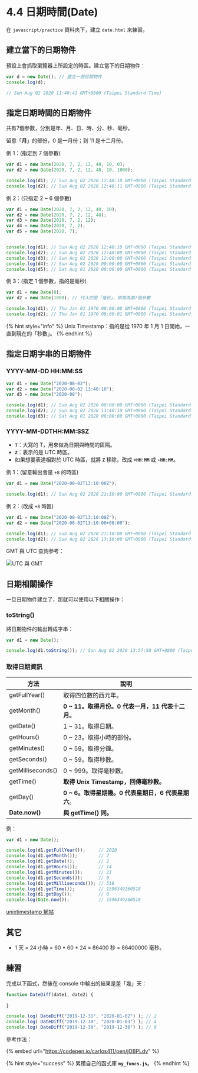 # 4.4 日期時間(Date)

在 `javascript/practice` 資料夾下，建立 `date.html` 來練習。



## 建立當下的日期物件

預設上會抓取瀏覽器上所設定的時區。建立當下的日期物件：

```javascript
var d = new Date(); // 建立一個日期物件
console.log(d);

// Sun Aug 02 2020 11:48:41 GMT+0800 (Taipei Standard Time)
```



## 指定日期時間的日期物件

共有7個參數，分別是年、月、日、時、分、秒、毫秒。

留意「**月**」的部份，0 是一月份；到 11 是十二月份。



例 1：(指定到 7  個參數(

```javascript
var d1 = new Date(2020, 7, 2, 12, 48, 10, 0);
var d2 = new Date(2020, 7, 2, 12, 48, 10, 1000);

console.log(d1); // Sun Aug 02 2020 12:48:10 GMT+0800 (Taipei Standard Time)
console.log(d2); // Sun Aug 02 2020 12:48:11 GMT+0800 (Taipei Standard Time)
```



例 2：(只指定 2 \~ 6 個參數)

```javascript
var d1 = new Date(2020, 7, 2, 12, 48, 10);
var d2 = new Date(2020, 7, 2, 12, 48);
var d3 = new Date(2020, 7, 2, 12);
var d4 = new Date(2020, 7, 2);
var d5 = new Date(2020, 7);


console.log(d1); // Sun Aug 02 2020 12:48:10 GMT+0800 (Taipei Standard Time)
console.log(d2); // Sun Aug 02 2020 12:48:00 GMT+0800 (Taipei Standard Time)
console.log(d3); // Sun Aug 02 2020 12:00:00 GMT+0800 (Taipei Standard Time)
console.log(d4); // Sun Aug 02 2020 00:00:00 GMT+0800 (Taipei Standard Time)
console.log(d5); // Sat Aug 01 2020 00:00:00 GMT+0800 (Taipei Standard Time)

```



例 3：(指定 1 個參數，指的是毫秒)

```javascript
var d1 = new Date(0);
var d2 = new Date(1000); // 代入的是「毫秒」，即視為第7個參數

console.log(d1); // Thu Jan 01 1970 08:00:00 GMT+0800 (Taipei Standard Time)
console.log(d2); // Thu Jan 01 1970 08:00:01 GMT+0800 (Taipei Standard Time)
```



{% hint style="info" %}
Unix Timestamp：指的是從 1970 年 1 月 1 日開始，一直到現在的「秒數」。
{% endhint %}



## 指定日期字串的日期物件



### YYYY-MM-DD HH:MM:SS

```javascript
var d1 = new Date("2020-08-02");
var d2 = new Date("2020-08-02 13:40:10");
var d3 = new Date("2020-08");

console.log(d1); // Sun Aug 02 2020 08:00:00 GMT+0800 (Taipei Standard Time)
console.log(d2); // Sun Aug 02 2020 13:40:10 GMT+0800 (Taipei Standard Time)
console.log(d3); // Sat Aug 01 2020 08:00:00 GMT+0800 (Taipei Standard Time)
```



### YYYY-MM-DDTHH:MM:SSZ

* **`T`**：大寫的 T，用來做為日期與時間的區隔。
* **`Z`**：表示的是 UTC 時區。
* 如果想要表達相對於 UTC 時區，就將 **`Z`** 移除，改成 **`+HH:MM`** 或 **`-HH:MM`**。



例 1：(留意輸出會是 `+8` 的時區)

```javascript
var d1 = new Date("2020-08-02T13:10:00Z");

console.log(d1); // Sun Aug 02 2020 21:10:00 GMT+0800 (Taipei Standard Time)
```



例 2：(改成 `+8` 時區)

```javascript
var d1 = new Date("2020-08-02T13:10:00Z");
var d2 = new Date("2020-08-02T13:10:00+08:00");

console.log(d1); // Sun Aug 02 2020 21:10:00 GMT+0800 (Taipei Standard Time)
console.log(d2); // Sun Aug 02 2020 13:10:00 GMT+0800 (Taipei Standard Time)
```



GMT 與 UTC 查詢參考：

![UTC 與 GMT](<../.gitbook/assets/utc\_gmt (1).png>)



## 日期相關操作

一旦日期物件建立了，那就可以使用以下相關操作：



### toString()

將日期物件的輸出轉成字串：

```javascript
var d1 = new Date();

console.log(d1.toString()); // Sun Aug 02 2020 13:57:50 GMT+0800 (Taipei Standard Time)
```



### 取得日期資訊

| 方法                | 說明                                |
| ----------------- | --------------------------------- |
| getFullYear()     | 取得四位數的西元年。                        |
| getMonth()        | **0 \~ 11。取得月份。0 代表一月，11 代表十二月。** |
| getDate()         | 1 \~ 31。取得日期。                     |
| getHours()        | 0 \~ 23。取得小時的部份。                  |
| getMinutes()      | 0 \~ 59。取得分鐘。                     |
| getSeconds()      | 0 \~ 59。取得秒數。                     |
| getMilliseconds() | 0 \~ 999。取得毫秒數。                   |
| getTime()         | **取得 Unix Timestamp，回傳毫秒數。**      |
| getDay()          | **0 \~ 6。取得星期幾。0 代表星期日，6 代表星期六**。 |
| **Date.now()**    | **與 getTime() 同。**                |



例：

```javascript
var d1 = new Date();

console.log(d1.getFullYear());     // 2020
console.log(d1.getMonth());        // 7
console.log(d1.getDate());         // 2
console.log(d1.getHours());        // 14
console.log(d1.getMinutes());      // 21
console.log(d1.getSeconds());      // 0
console.log(d1.getMilliseconds()); // 518
console.log(d1.getTime());         // 1596349260518
console.log(d1.getDay());          // 0
console.log(Date.now());           // 1596349260518
```



[unixtimestamp 網站](https://www.unixtimestamp.com)



## 其它

* 1 天 = 24 小時 = 60 \* 60 \* 24 = 86400 秒 = 86400000 毫秒。



## 練習

完成以下函式，然後在 console 中輸出的結果是差「幾」天：

```javascript
function DateDiff(date1, date2) {
  
}

console.log( DateDiff("2019-12-31", "2020-01-02") ); // 2
console.log( DateDiff("2019-12-30", "2020-01-03") ); // 4
console.log( DateDiff("2019-12-30", "2019-12-30") ); // 0
```



參考作法：

{% embed url="https://codepen.io/carlos411/pen/jOBPLdv" %}





{% hint style="success" %}
累積自己的函式庫 **`my_funcs.js`**。
{% endhint %}

